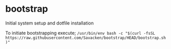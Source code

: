 # bootstrap
Initial system setup and dotfile installation

To initiate bootstrapping execute;
`/usr/bin/env bash -c "$(curl -fsSL https://raw.githubusercontent.com/Savacken/bootstrap/HEAD/bootstrap.sh)"`

